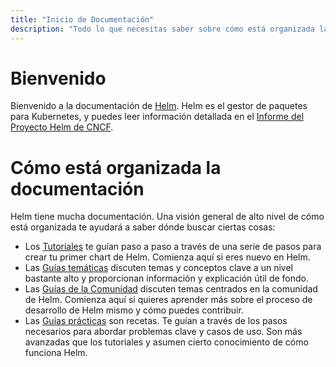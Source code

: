 ```yaml
---
title: "Inicio de Documentación"
description: "Todo lo que necesitas saber sobre cómo está organizada la documentación."
---
```


# Bienvenido

Bienvenido a la documentación de [Helm](https://helm.sh/). Helm es el gestor de
paquetes para Kubernetes, y puedes leer información detallada en el [Informe del
Proyecto Helm de CNCF](https://www.cncf.io/cncf-helm-project-journey/).

# Cómo está organizada la documentación

Helm tiene mucha documentación. Una visión general de alto nivel de cómo está
organizada te ayudará a saber dónde buscar ciertas cosas:

- Los [Tutoriales](chart_template_guide/getting_started/) te guían paso a paso a través de una serie de
  pasos para crear tu primer chart de Helm. Comienza aquí si eres nuevo en Helm.
- Las [Guías temáticas](topics) discuten temas y conceptos clave a un nivel bastante alto
  y proporcionan información y explicación útil de fondo.
- Las [Guías de la Comunidad](community) discuten temas centrados en la comunidad de Helm.
  Comienza aquí si quieres aprender más sobre el proceso de desarrollo de Helm
  mismo y cómo puedes contribuir.
- Las [Guías prácticas](howto) son recetas. Te guían a través de los pasos necesarios
  para abordar problemas clave y casos de uso. Son más avanzadas que los
  tutoriales y asumen cierto conocimiento de cómo funciona Helm.
